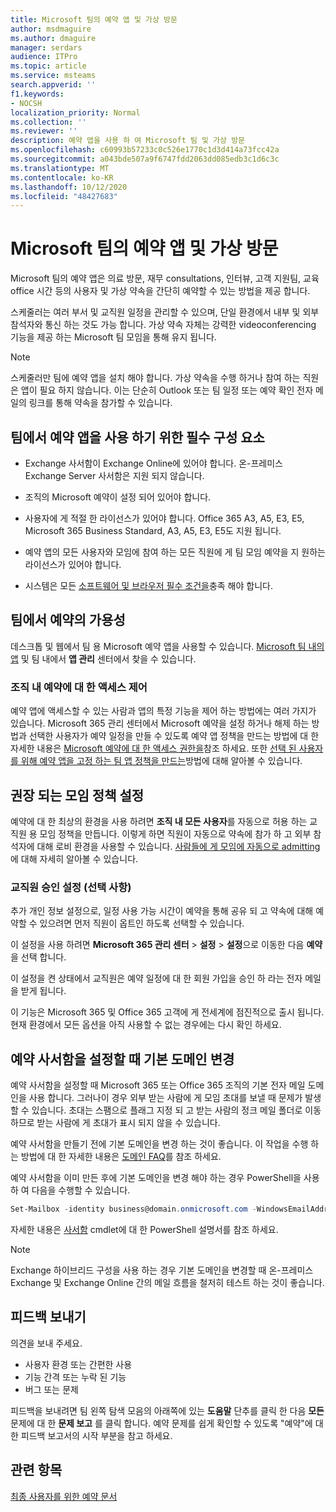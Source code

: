 ```yaml
---
title: Microsoft 팀의 예약 앱 및 가상 방문
author: msdmaguire
ms.author: dmaguire
manager: serdars
audience: ITPro
ms.topic: article
ms.service: msteams
search.appverid: ''
f1.keywords:
- NOCSH
localization_priority: Normal
ms.collection: ''
ms.reviewer: ''
description: 예약 앱을 사용 하 여 Microsoft 팀 및 가상 방문
ms.openlocfilehash: c60993b57233c0c526e1770c1d3d414a73fcc42a
ms.sourcegitcommit: a043bde507a9f6747fdd2063dd085edb3c1d6c3c
ms.translationtype: MT
ms.contentlocale: ko-KR
ms.lasthandoff: 10/12/2020
ms.locfileid: "48427683"
---
```

# <a name="bookings-app-and-virtual-visits-in-microsoft-teams"></a>Microsoft 팀의 예약 앱 및 가상 방문

Microsoft 팀의 예약 앱은 의료 방문, 재무 consultations, 인터뷰, 고객 지원팀, 교육 office 시간 등의 사용자 및 가상 약속을 간단히 예약할 수 있는 방법을 제공 합니다.

스케줄러는 여러 부서 및 교직원 일정을 관리할 수 있으며, 단일 환경에서 내부 및 외부 참석자와 통신 하는 것도 가능 합니다. 가상 약속 자체는 강력한 videoconferencing 기능을 제공 하는 Microsoft 팀 모임을 통해 유지 됩니다.

> [!NOTE]
> 스케줄러만 팀에 예약 앱을 설치 해야 합니다. 가상 약속을 수행 하거나 참여 하는 직원은 앱이 필요 하지 않습니다. 이는 단순히 Outlook 또는 팀 일정 또는 예약 확인 전자 메일의 링크를 통해 약속을 참가할 수 있습니다.

## <a name="prerequisites-for-using-the-bookings-app-in-teams"></a>팀에서 예약 앱을 사용 하기 위한 필수 구성 요소

- Exchange 사서함이 Exchange Online에 있어야 합니다. 온-프레미스 Exchange Server 사서함은 지원 되지 않습니다.

- 조직의 Microsoft 예약이 설정 되어 있어야 합니다.

- 사용자에 게 적절 한 라이선스가 있어야 합니다. Office 365 A3, A5, E3, E5, Microsoft 365 Business Standard, A3, A5, E3, E5도 지원 됩니다.

- 예약 앱의 모든 사용자와 모임에 참여 하는 모든 직원에 게 팀 모임 예약을 지 원하는 라이선스가 있어야 합니다.

- 시스템은 모든 [소프트웨어 및 브라우저 필수 조건을](hardware-requirements-for-the-teams-app.md)충족 해야 합니다.

## <a name="availability-of-bookings-in-teams"></a>팀에서 예약의 가용성

데스크톱 및 웹에서 팀 용 Microsoft 예약 앱을 사용할 수 있습니다. [Microsoft 팀 내의 앱](https://teams.microsoft.com/l/app/4c4ec2e8-4a2c-4bce-8d8f-00fc664a4e5b?source=store-copy-link) 및 팀 내에서 **앱 관리** 센터에서 찾을 수 있습니다.

### <a name="control-access-to-bookings-within-your-organization"></a>조직 내 예약에 대 한 액세스 제어

예약 앱에 액세스할 수 있는 사람과 앱의 특정 기능을 제어 하는 방법에는 여러 가지가 있습니다. Microsoft 365 관리 센터에서 Microsoft 예약을 설정 하거나 해제 하는 방법과 선택한 사용자가 예약 일정을 만들 수 있도록 예약 앱 정책을 만드는 방법에 대 한 자세한 내용은 [Microsoft 예약에 대 한 액세스 권한을](https://support.microsoft.com/en-us/office/get-access-to-microsoft-bookings-5382dc07-aaa5-45c9-8767-502333b214ce)참조 하세요. 또한 [선택 된 사용자를 위해 예약 앱을 고정 하는 팀 앱 정책을 만드는](teams-app-setup-policies.md)방법에 대해 알아볼 수 있습니다.

## <a name="recommended-meeting-policy-settings"></a>권장 되는 모임 정책 설정

예약에 대 한 최상의 환경을 사용 하려면 **조직 내 모든 사용자**를 자동으로 허용 하는 교직원 용 모임 정책을 만듭니다. 이렇게 하면 직원이 자동으로 약속에 참가 하 고 외부 참석자에 대해 로비 환경을 사용할 수 있습니다. [사람들에 게 모임에 자동으로 admitting](meeting-policies-in-teams.md#automatically-admit-people)에 대해 자세히 알아볼 수 있습니다.

### <a name="optional-staff-approvals-setting"></a>교직원 승인 설정 (선택 사항)

추가 개인 정보 설정으로, 일정 사용 가능 시간이 예약을 통해 공유 되 고 약속에 대해 예약할 수 있으려면 먼저 직원이 옵트인 하도록 선택할 수 있습니다.  

이 설정을 사용 하려면 **Microsoft 365 관리 센터** \> **설정** \> **설정**으로 이동한 다음 **예약**을 선택 합니다.

이 설정을 켠 상태에서 교직원은 예약 일정에 대 한 회원 가입을 승인 하 라는 전자 메일을 받게 됩니다.  

이 기능은 Microsoft 365 및 Office 365 고객에 게 전세계에 점진적으로 출시 됩니다. 현재 환경에서 모든 옵션을 아직 사용할 수 없는 경우에는 다시 확인 하세요.

## <a name="changing-your-default-domain-when-setting-up-bookings-mailboxes"></a>예약 사서함을 설정할 때 기본 도메인 변경

예약 사서함을 설정할 때 Microsoft 365 또는 Office 365 조직의 기본 전자 메일 도메인을 사용 합니다. 그러나이 경우 외부 받는 사람에 게 모임 초대를 보낼 때 문제가 발생할 수 있습니다. 초대는 스팸으로 플래그 지정 되 고 받는 사람의 정크 메일 폴더로 이동 하므로 받는 사람에 게 초대가 표시 되지 않을 수 있습니다.

예약 사서함을 만들기 전에 기본 도메인을 변경 하는 것이 좋습니다. 이 작업을 수행 하는 방법에 대 한 자세한 내용은 [도메인 FAQ](https://docs.microsoft.com/microsoft-365/admin/setup/domains-faq#how-do-i-set-or-change-the-default-domain-in-office-365)를 참조 하세요.

예약 사서함을 이미 만든 후에 기본 도메인을 변경 해야 하는 경우 PowerShell을 사용 하 여 다음을 수행할 수 있습니다.

```PowerShell
Set-Mailbox -identity business@domain.onmicrosoft.com -WindowsEmailAddress business@domain.com -EmailAddresses business@domain.com
```

자세한 내용은 [사서함](https://docs.microsoft.com/powershell/module/exchange/mailboxes/set-mailbox) cmdlet에 대 한 PowerShell 설명서를 참조 하세요.

> [!NOTE]
> Exchange 하이브리드 구성을 사용 하는 경우 기본 도메인을 변경할 때 온-프레미스 Exchange 및 Exchange Online 간의 메일 흐름을 철저히 테스트 하는 것이 좋습니다.

## <a name="sending-feedback"></a>피드백 보내기

의견을 보내 주세요.

  - 사용자 환경 또는 간편한 사용
  - 기능 간격 또는 누락 된 기능
  - 버그 또는 문제
  
피드백을 보내려면 팀 왼쪽 탐색 모음의 아래쪽에 있는 **도움말** 단추를 클릭 한 다음 **모든** 문제에 대 한 **문제 보고** 를 클릭 합니다. 예약 문제를 쉽게 확인할 수 있도록 "예약"에 대 한 피드백 보고서의 시작 부분을 참고 하세요.

## <a name="related-topics"></a>관련 항목

[최종 사용자를 위한 예약 문서](https://support.office.com/en-us/article/apps-and-services-cc1fba57-9900-4634-8306-2360a40c665b?ui=en-US&rs=en-US&ad=US#PickTab=Bookings)
